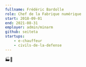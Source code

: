 ```yaml
---
fullname: Frédéric Bardolle
role: Chef de la Fabrique numérique
start: 2018-09-01
end: 2021-08-31
employer: admin/minarm
github: seiteta
startups:
    - e-chauffeur
    - civils-de-la-defense
---
```


🏭🔢
